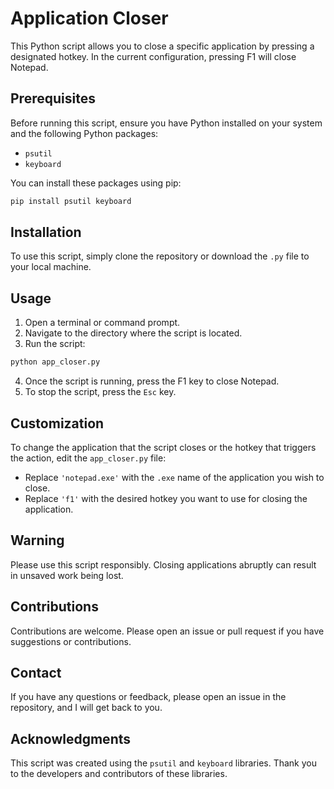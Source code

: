 
# Application Closer

This Python script allows you to close a specific application by pressing a designated hotkey. In the current configuration, pressing F1 will close Notepad.

## Prerequisites

Before running this script, ensure you have Python installed on your system and the following Python packages:

- `psutil`
- `keyboard`

You can install these packages using pip:

```bash
pip install psutil keyboard
```

## Installation

To use this script, simply clone the repository or download the `.py` file to your local machine.

## Usage

1. Open a terminal or command prompt.
2. Navigate to the directory where the script is located.
3. Run the script:

```bash
python app_closer.py
```

4. Once the script is running, press the F1 key to close Notepad.
5. To stop the script, press the `Esc` key.

## Customization

To change the application that the script closes or the hotkey that triggers the action, edit the `app_closer.py` file:

- Replace `'notepad.exe'` with the `.exe` name of the application you wish to close.
- Replace `'f1'` with the desired hotkey you want to use for closing the application.

## Warning

Please use this script responsibly. Closing applications abruptly can result in unsaved work being lost.


## Contributions

Contributions are welcome. Please open an issue or pull request if you have suggestions or contributions.

## Contact

If you have any questions or feedback, please open an issue in the repository, and I will get back to you.

## Acknowledgments

This script was created using the `psutil` and `keyboard` libraries. Thank you to the developers and contributors of these libraries.
